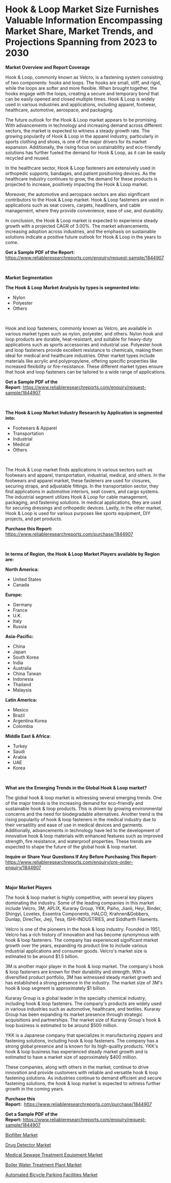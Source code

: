 <p><h1>Hook & Loop Market Size Furnishes Valuable Information Encompassing Market Share, Market Trends, and Projections Spanning from 2023 to 2030</h1></p><p><strong>Market Overview and Report Coverage</strong></p>
<p><p>Hook & Loop, commonly known as Velcro, is a fastening system consisting of two components: hooks and loops. The hooks are small, stiff, and rigid, while the loops are softer and more flexible. When brought together, the hooks engage with the loops, creating a secure and temporary bond that can be easily opened and closed multiple times. Hook & Loop is widely used in various industries and applications, including apparel, footwear, healthcare, automotive, aerospace, and packaging.</p><p>The future outlook for the Hook & Loop market appears to be promising. With advancements in technology and increasing demand across different sectors, the market is expected to witness a steady growth rate. The growing popularity of Hook & Loop in the apparel industry, particularly in sports clothing and shoes, is one of the major drivers for its market expansion. Additionally, the rising focus on sustainability and eco-friendly solutions has further fueled the demand for Hook & Loop, as it can be easily recycled and reused.</p><p>In the healthcare sector, Hook & Loop fasteners are extensively used in orthopedic supports, bandages, and patient positioning devices. As the healthcare industry continues to grow, the demand for these products is projected to increase, positively impacting the Hook & Loop market.</p><p>Moreover, the automotive and aerospace sectors are also significant contributors to the Hook & Loop market. Hook & Loop fasteners are used in applications such as seat covers, carpets, headliners, and cable management, where they provide convenience, ease of use, and durability.</p><p>In conclusion, the Hook & Loop market is expected to experience steady growth with a projected CAGR of 3.00%. The market advancements, increasing adoption across industries, and the emphasis on sustainable solutions indicate a positive future outlook for Hook & Loop in the years to come.</p></p>
<p><strong>Get a Sample PDF of the Report:</strong> <a href="https://www.reliableresearchreports.com/enquiry/request-sample/1844907">https://www.reliableresearchreports.com/enquiry/request-sample/1844907</a></p>
<p>&nbsp;</p>
<p><strong>Market Segmentation</strong></p>
<p><strong>The Hook & Loop Market Analysis by types is segmented into:</strong></p>
<p><ul><li>Nylon</li><li>Polyester</li><li>Others</li></ul></p>
<p>&nbsp;</p>
<p><p>Hook and loop fasteners, commonly known as Velcro, are available in various market types such as nylon, polyester, and others. Nylon hook and loop products are durable, heat-resistant, and suitable for heavy-duty applications such as sports accessories and industrial use. Polyester hook and loop fasteners provide excellent resistance to chemicals, making them ideal for medical and healthcare industries. Other market types include materials like acrylic and polypropylene, offering specific properties like increased flexibility or fire-resistance. These different market types ensure that hook and loop fasteners can be tailored to a wide range of applications.</p></p>
<p><strong>Get a Sample PDF of the Report:</strong>&nbsp;<a href="https://www.reliableresearchreports.com/enquiry/request-sample/1844907">https://www.reliableresearchreports.com/enquiry/request-sample/1844907</a></p>
<p>&nbsp;</p>
<p><strong>The Hook & Loop Market Industry Research by Application is segmented into:</strong></p>
<p><ul><li>Footwears & Apparel</li><li>Transportation</li><li>Industrial</li><li>Medical</li><li>Others</li></ul></p>
<p>&nbsp;</p>
<p><p>The Hook & Loop market finds applications in various sectors such as footwears and apparel, transportation, industrial, medical, and others. In the footwears and apparel market, these fasteners are used for closures, securing straps, and adjustable fittings. In the transportation sector, they find applications in automotive interiors, seat covers, and cargo systems. The industrial segment utilizes Hook & Loop for cable management, packaging, and fastening solutions. In medical applications, they are used for securing dressings and orthopedic devices. Lastly, in the other market, Hook & Loop is used for various purposes like sports equipment, DIY projects, and pet products.</p></p>
<p><strong>Purchase this Report:</strong>&nbsp; <a href="https://www.reliableresearchreports.com/purchase/1844907">https://www.reliableresearchreports.com/purchase/1844907</a></p>
<p>&nbsp;</p>
<p><strong>In terms of Region, the Hook & Loop Market Players available by Region are:</strong></p>
<p>
    <p> <strong> North America: </strong>
        <ul>
            <li>United States</li>
            <li>Canada</li>
        </ul>
        </p> 
    <p> <strong> Europe: </strong>
        <ul>
            <li>Germany</li>
            <li>France</li>
            <li>U.K.</li>
            <li>Italy</li>
            <li>Russia</li>
        </ul>
        </p> 
    <p> <strong> Asia-Pacific: </strong>
        <ul>
            <li>China</li>
            <li>Japan</li>
            <li>South Korea</li>
            <li>India</li>
            <li>Australia</li>
            <li>China Taiwan</li>
            <li>Indonesia</li>
            <li>Thailand</li>
            <li>Malaysia</li>
        </ul>
        </p> 
    <p> <strong> Latin America: </strong>
        <ul>
            <li>Mexico</li>
            <li>Brazil</li>
            <li>Argentina Korea</li>
            <li>Colombia</li>
        </ul>
        </p> 
    <p> <strong> Middle East & Africa: </strong>
        <ul>
            <li>Turkey</li>
            <li>Saudi</li>
            <li>Arabia</li>
            <li>UAE</li>
            <li>Korea</li>
        </ul>
    </p>
    </p>
<p>&nbsp;</p>
<p><strong>What are the Emerging Trends in the Global Hook & Loop market?</strong></p>
<p><p>The global hook & loop market is witnessing several emerging trends. One of the major trends is the increasing demand for eco-friendly and sustainable hook & loop products. This is driven by growing environmental concerns and the need for biodegradable alternatives. Another trend is the rising popularity of hook & loop fasteners in the medical industry due to their versatility and ease of use in medical devices and garments. Additionally, advancements in technology have led to the development of innovative hook & loop materials with enhanced features such as improved strength, fire resistance, and waterproof properties. These trends are expected to shape the future of the global hook & loop market.</p></p>
<p><strong>Inquire or Share Your Questions If Any Before Purchasing This Report</strong>- <a href="https://www.reliableresearchreports.com/enquiry/pre-order-enquiry/1844907">https://www.reliableresearchreports.com/enquiry/pre-order-enquiry/1844907</a></p>
<p>&nbsp;</p>
<p><strong>Major Market Players</strong></p>
<p><p>The hook & loop market is highly competitive, with several key players dominating the industry. Some of the leading companies in this market include Velcro, 3M, APLIX, Kuraray Group, YKK, Paiho, Jianli, Heyi, Binder, Shingyi, Lovetex, Essentra Components, HALCO, Krahnen&Gobbers, Dunlap, DirecTex, Jieji, Tesa, ISHI-INDUSTRIES, and Siddharth Filaments.</p><p>Velcro is one of the pioneers in the hook & loop industry. Founded in 1951, Velcro has a rich history of innovation and has become synonymous with hook & loop fasteners. The company has experienced significant market growth over the years, expanding its product line to include various industrial applications and consumer goods. Velcro's market size is estimated to be around $1.5 billion.</p><p>3M is another major player in the hook & loop market. The company's hook & loop fasteners are known for their durability and strength. With a diversified product portfolio, 3M has witnessed steady market growth and has established a strong presence in the industry. The market size of 3M's hook & loop segment is approximately $1 billion.</p><p>Kuraray Group is a global leader in the specialty chemical industry, including hook & loop fasteners. The company's products are widely used in various industries such as automotive, healthcare, and textiles. Kuraray Group has been expanding its market presence through strategic acquisitions and partnerships. The market size of Kuraray Group's hook & loop business is estimated to be around $500 million.</p><p>YKK is a Japanese company that specializes in manufacturing zippers and fastening solutions, including hook & loop fasteners. The company has a strong global presence and is known for its high-quality products. YKK's hook & loop business has experienced steady market growth and is estimated to have a market size of approximately $400 million.</p><p>These companies, along with others in the market, continue to drive innovation and provide customers with reliable and versatile hook & loop fastening solutions. As industries continue to demand efficient and secure fastening solutions, the hook & loop market is expected to witness further growth in the coming years.</p></p>
<p><strong>Purchase this Report:</strong>&nbsp;&nbsp;<a href="https://www.reliableresearchreports.com/purchase/1844907">https://www.reliableresearchreports.com/purchase/1844907</a></p>
<p></p>
<p><strong>Get a Sample PDF of the Report:</strong>&nbsp;<a href="https://www.reliableresearchreports.com/enquiry/request-sample/1844907">https://www.reliableresearchreports.com/enquiry/request-sample/1844907</a></p>
<p><p><a href="https://medium.com/@clayreinger/biofilter-market-size-cagr-trends-2024-2030-b5998b960eea">Biofilter Market</a></p><p><a href="https://www.linkedin.com/pulse/drug-detector-market-size-share-global-analysis-report-2023-pyg4e/">Drug Detector Market</a></p><p><a href="https://www.linkedin.com/pulse/medical-sewage-treatment-equipment-market-size-2023--tmape/">Medical Sewage Treatment Equipment Market</a></p><p><a href="https://medium.com/@ardithlynch1906/boiler-water-treatment-plant-market-outlook-industry-overview-and-forecast-2023-to-2030-dc3f658cd29a">Boiler Water Treatment Plant Market</a></p><p><a href="https://www.linkedin.com/pulse/automated-bicycle-parking-facilities-market-insights-players-3zqie/">Automated Bicycle Parking Facilities Market</a></p></p>